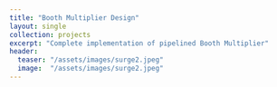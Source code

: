 ```yaml
---
title: "Booth Multiplier Design"
layout: single
collection: projects
excerpt: "Complete implementation of pipelined Booth Multiplier"
header:
  teaser: "/assets/images/surge2.jpeg"
  image:  "/assets/images/surge2.jpeg"
---
```

